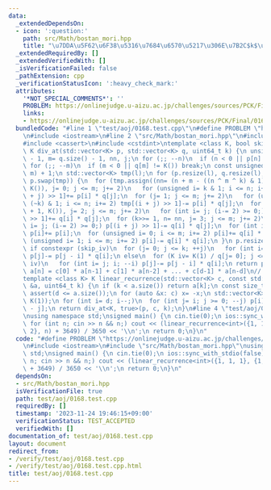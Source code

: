 ```yaml
---
data:
  _extendedDependsOn:
  - icon: ':question:'
    path: src/Math/bostan_mori.hpp
    title: "\u7DDA\u5F62\u6F38\u5316\u7684\u6570\u5217\u306E\u7B2C$k$\u9805"
  _extendedRequiredBy: []
  _extendedVerifiedWith: []
  _isVerificationFailed: false
  _pathExtension: cpp
  _verificationStatusIcon: ':heavy_check_mark:'
  attributes:
    '*NOT_SPECIAL_COMMENTS*': ''
    PROBLEM: https://onlinejudge.u-aizu.ac.jp/challenges/sources/PCK/Final/0168
    links:
    - https://onlinejudge.u-aizu.ac.jp/challenges/sources/PCK/Final/0168
  bundledCode: "#line 1 \"test/aoj/0168.test.cpp\"\n#define PROBLEM \"https://onlinejudge.u-aizu.ac.jp/challenges/sources/PCK/Final/0168\"\
    \n#include <iostream>\n#line 2 \"src/Math/bostan_mori.hpp\"\n#include <vector>\n\
    #include <cassert>\n#include <cstdint>\ntemplate <class K, bool skip_iv= false>\
    \ K div_at(std::vector<K> p, std::vector<K> q, uint64_t k) {\n unsigned n= p.size()\
    \ - 1, m= q.size() - 1, nn, j;\n for (;; --n)\n  if (n < 0 || p[n] != K()) break;\n\
    \ for (;; --m)\n  if (m < 0 || q[m] != K()) break;\n const unsigned l= std::max(n,\
    \ m) + 1;\n std::vector<K> tmp(l);\n for (p.resize(l), q.resize(l); k > m; q.swap(p),\
    \ p.swap(tmp)) {\n  for (tmp.assign((nn= (n + m - ((n ^ m ^ k) & 1)) >> 1) + 1,\
    \ K()), j= 0; j <= m; j+= 2)\n   for (unsigned i= k & 1; i <= n; i+= 2) tmp[(i\
    \ + j) >> 1]+= p[i] * q[j];\n  for (j= 1; j <= m; j+= 2)\n   for (unsigned i=\
    \ (~k) & 1; i <= n; i+= 2) tmp[(i + j) >> 1]-= p[i] * q[j];\n  for (p.assign(m\
    \ + 1, K()), j= 2; j <= m; j+= 2)\n   for (int i= j; (i-= 2) >= 0;) p[(i + j)\
    \ >> 1]+= q[i] * q[j];\n  for (k>>= 1, n= nn, j= 3; j <= m; j+= 2)\n   for (int\
    \ i= j; (i-= 2) >= 0;) p[(i + j) >> 1]-= q[i] * q[j];\n  for (int i= m + 1; i--;)\
    \ p[i]+= p[i];\n  for (unsigned i= 0; i <= m; i+= 2) p[i]+= q[i] * q[i];\n  for\
    \ (unsigned i= 1; i <= m; i+= 2) p[i]-= q[i] * q[i];\n }\n p.resize(k + 1);\n\
    \ if constexpr (skip_iv)\n  for (j= 0; j <= k; ++j)\n   for (int i= j; i; --i)\
    \ p[j]-= p[j - i] * q[i];\n else\n  for (K iv= K(1) / q[j= 0]; j <= k; p[j++]*=\
    \ iv)\n   for (int i= j; i; --i) p[j]-= p[j - i] * q[i];\n return p[k];\n}\n//\
    \ a[n] = c[0] * a[n-1] + c[1] * a[n-2] + ... + c[d-1] * a[n-d]\n// return a[k]\n\
    template <class K> K linear_recurrence(std::vector<K> c, const std::vector<K>\
    \ &a, uint64_t k) {\n if (k < a.size()) return a[k];\n const size_t d= c.size();\n\
    \ assert(d <= a.size());\n for (auto &x: c) x= -x;\n std::vector<K> p(d);\n c.insert(c.begin(),\
    \ K(1));\n for (int i= d; i--;)\n  for (int j= i; j >= 0; --j) p[i]+= c[j] * a[i\
    \ - j];\n return div_at<K, true>(p, c, k);\n}\n#line 4 \"test/aoj/0168.test.cpp\"\
    \nusing namespace std;\nsigned main() {\n cin.tie(0);\n ios::sync_with_stdio(false);\n\
    \ for (int n; cin >> n && n;) cout << (linear_recurrence<int>({1, 1, 1}, {1, 1,\
    \ 2}, n) + 3649) / 3650 << '\\n';\n return 0;\n}\n"
  code: "#define PROBLEM \"https://onlinejudge.u-aizu.ac.jp/challenges/sources/PCK/Final/0168\"\
    \n#include <iostream>\n#include \"src/Math/bostan_mori.hpp\"\nusing namespace\
    \ std;\nsigned main() {\n cin.tie(0);\n ios::sync_with_stdio(false);\n for (int\
    \ n; cin >> n && n;) cout << (linear_recurrence<int>({1, 1, 1}, {1, 1, 2}, n)\
    \ + 3649) / 3650 << '\\n';\n return 0;\n}\n"
  dependsOn:
  - src/Math/bostan_mori.hpp
  isVerificationFile: true
  path: test/aoj/0168.test.cpp
  requiredBy: []
  timestamp: '2023-11-24 19:46:15+09:00'
  verificationStatus: TEST_ACCEPTED
  verifiedWith: []
documentation_of: test/aoj/0168.test.cpp
layout: document
redirect_from:
- /verify/test/aoj/0168.test.cpp
- /verify/test/aoj/0168.test.cpp.html
title: test/aoj/0168.test.cpp
---
```

